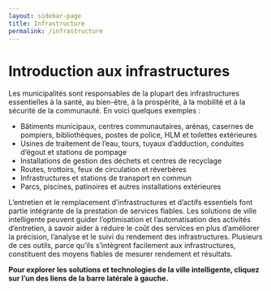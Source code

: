 ```yaml
---
layout: sidebar-page
title: Infrastructure
permalink: /infrastructure
---
```


# Introduction aux infrastructures

Les municipalités sont responsables de la plupart des infrastructures essentielles à la santé, au bien-être, à la prospérité, à la mobilité et à la sécurité de la communauté. En voici quelques exemples :

* Bâtiments municipaux, centres communautaires, arénas, casernes de pompiers, bibliothèques, postes de police, HLM et toilettes extérieures 
* Usines de traitement de l’eau, tours, tuyaux d’adduction, conduites d’égout et stations de pompage 
* Installations de gestion des déchets et centres de recyclage 
* Routes, trottoirs, feux de circulation et réverbères 
* Infrastructures et stations de transport en commun 
* Parcs, piscines, patinoires et autres installations extérieures

L’entretien et le remplacement d’infrastructures et d’actifs essentiels font partie intégrante de la prestation de services fiables. Les solutions de ville intelligente peuvent guider l’optimisation et l’automatisation des activités d’entretien, à savoir aider à réduire le coût des services en plus d’améliorer la précision, l’analyse et le suivi du rendement des infrastructures. Plusieurs de ces outils, parce qu’ils s’intègrent facilement aux infrastructures, constituent des moyens fiables de mesurer rendement et résultats.

**Pour explorer les solutions et technologies de la ville intelligente, cliquez sur l’un des liens de la barre latérale à gauche.**

